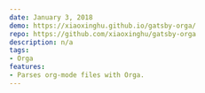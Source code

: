 ```yaml
---
date: January 3, 2018
demo: https://xiaoxinghu.github.io/gatsby-orga/
repo: https://github.com/xiaoxinghu/gatsby-orga
description: n/a
tags:
- Orga
features:
- Parses org-mode files with Orga.
---
```

